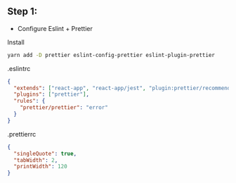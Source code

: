 ## Step 1:

- Configure Eslint + Prettier

Install

```bash
yarn add -D prettier eslint-config-prettier eslint-plugin-prettier
```

.eslintrc

```json
{
  "extends": ["react-app", "react-app/jest", "plugin:prettier/recommended", "prettier", "prettier/react"],
  "plugins": ["prettier"],
  "rules": {
    "prettier/prettier": "error"
  }
}
```

.prettierrc

```json
{
  "singleQuote": true,
  "tabWidth": 2,
  "printWidth": 120
}
```
